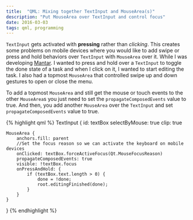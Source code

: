 ```yaml
---
title:  "QML: Mixing together TextInput and MouseArea(s)"
description: "Put MouseArea over TextInput and control focus"
date: 2016-03-03
tags: qml, programming
---
```


`TextInput` gets activated with **pressing** rather than *clicking*. This creates some problems on mobile devices where you would like to add swipe or press and hold behaviors over `TextInput` with `MouseArea` over it. While I was developing [Mantar][mantar_url]. I wanted to press and hold over a `TextInput` to toggle the done state of a task and when I click on it, I wanted to start editing the task. I also had a topmost `MouseArea` that controlled swipe up and down gestures to open or close the menu.

To add a topmost `MouseArea` and still get the mouse or touch events to the other `MouseArea`s you just need to set the `propagateComposedEvents` value to true. And then, you add another `MouseArea` over the `TextInput` and set `propagateComposedEvents` value to true.


{% highlight qml %}
TextInput {
    id: textBox
    selectByMouse: true
    clip: true

    MouseArea {
        anchors.fill: parent
        //Set the focus reason so we can activate the keyboard on mobile devices
        onClicked: textBox.forceActiveFocus(Qt.MouseFocusReason)
        propagateComposedEvents: true
        visible: !textBox.focus
        onPressAndHold: {
            if (textBox.text.length > 0) {
                done = !done;
                root.editingFinished(done);
            }
        }
    }
}
{% endhighlight %}

[mantar_url]: https://github.com/ZerronLabs/Mantar
